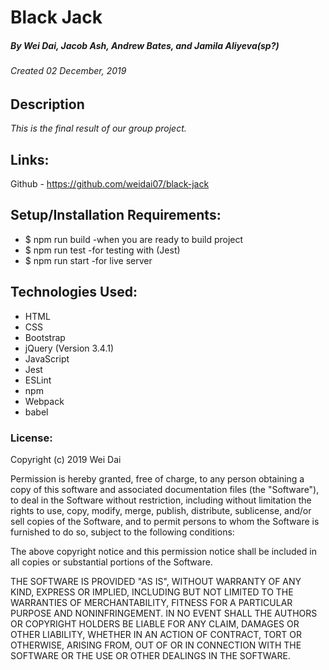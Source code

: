 # Black Jack
##### By Wei Dai, Jacob Ash, Andrew Bates, and Jamila Aliyeva(sp?) 
###### Created 02 December, 2019

## Description

_This is the final result of our group project._

## Links:

Github - https://github.com/weidai07/black-jack

## Setup/Installation Requirements:

  - $ npm run build -when you are ready to build project
  - $ npm run test -for testing with (Jest)
  - $ npm run start -for live server


## Technologies Used:

* HTML
* CSS
* Bootstrap
* jQuery (Version 3.4.1)
* JavaScript
* Jest
* ESLint
* npm
* Webpack
* babel

### License:

Copyright (c) 2019 Wei Dai

Permission is hereby granted, free of charge, to any person obtaining a copy of this software and associated documentation files (the "Software"), to deal in the Software without restriction, including without limitation the rights to use, copy, modify, merge, publish, distribute, sublicense, and/or sell copies of the Software, and to permit persons to whom the Software is furnished to do so, subject to the following conditions:

The above copyright notice and this permission notice shall be included in all copies or substantial portions of the Software.

THE SOFTWARE IS PROVIDED "AS IS", WITHOUT WARRANTY OF ANY KIND, EXPRESS OR IMPLIED, INCLUDING BUT NOT LIMITED TO THE WARRANTIES OF MERCHANTABILITY, FITNESS FOR A PARTICULAR PURPOSE AND NONINFRINGEMENT. IN NO EVENT SHALL THE AUTHORS OR COPYRIGHT HOLDERS BE LIABLE FOR ANY CLAIM, DAMAGES OR OTHER LIABILITY, WHETHER IN AN ACTION OF CONTRACT, TORT OR OTHERWISE, ARISING FROM, OUT OF OR IN CONNECTION WITH THE SOFTWARE OR THE USE OR OTHER DEALINGS IN THE SOFTWARE.